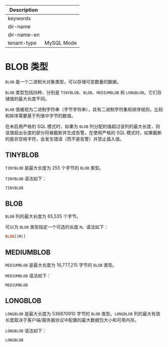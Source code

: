 | Description   |                 |
|---------------|-----------------|
| keywords      |                 |
| dir-name      |                 |
| dir-name-en   |                 |
| tenant-type   | MySQL Mode      |

# BLOB 类型

`BLOB` 是一个二进制大对象类型，可以存储可变数量的数据。

`BLOB` 类型包括四种，分别是 `TINYBLOB`、`BLOB`、`MEDIUMBLOB` 和 `LONGBLOB`。它们存储值的最大长度不同。

`BLOB` 值被视为二进制字符串（字节字符串），具有二进制字符集和排序规则，比较和排序需要基于列值中字节的数值。

在未启用严格的 SQL 模式时，如果为 `BLOB` 列分配的值超过该列的最大长度，则该值超出长度的部分将被截断并生成告警。在使用严格的 SQL 模式时，如果截断的是非空格字符，会发生错误（而不是告警）并禁止插入值。

## TINYBLOB

`TINYBLOB` 是最大长度为 255 个字节的 `BLOB` 类型。

`TINYBLOB` 语法如下：

```sql
TINYBLOB
```

## BLOB

`BLOB` 列的最大长度为 65,535 个字节。

可以为 `BLOB` 类型指定一个可选的长度 `M`。语法如下：

```sql
BLOB[(M)]
```

## MEDIUMBLOB

`MEDIUMBLOB` 是最大长度为 16,777,215 字节的 `BLOB` 类型。

`MEDIUMBLOB` 语法如下：

```sql
MEDIUMBLOB
```

## LONGBLOB

`LONGBLOB` 是最大长度为 536870910 字节的 `BLOB` 类型。`LONGBLOB` 列的最大有效长度取决于客户端/服务器协议中配置的最大数据包大小和可用内存。

`LONGBLOB` 语法如下：

```sql
LONGBLOB
```
